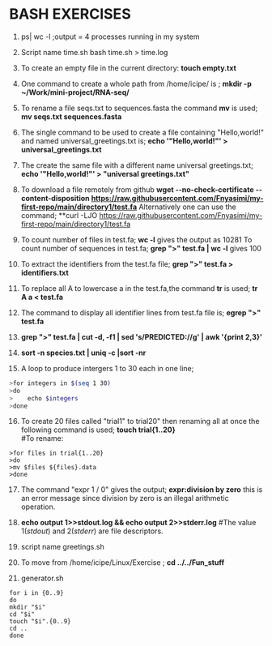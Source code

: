 # BASH EXERCISES
1. ps| wc -l ;output = 4 processes running in my system

2. Script name time.sh
bash time.sh > time.log

3. To create an empty file in the current directory:
 **touch empty.txt**

4. One command to create a whole path from /home/icipe/ is ; 
**mkdir -p ~/Work/mini-project/RNA-seq/**

5. To rename a file seqs.txt to sequences.fasta the command **mv** is used;
**mv seqs.txt sequences.fasta**

6. The single command to be used to create a file containing "Hello,world!" and named universal_greetings.txt is;
**echo '"Hello,world!"' > universal_greetings.txt**

7. The create the same file with a different name universal greetings.txt;
**echo '"Hello,world!"' > "universal greetings.txt"**

8. To download a file remotely from github
**wget --no-check-certificate --content-disposition
https://raw.githubusercontent.com/Fnyasimi/my-first-repo/main/directory1/test.fa**
Alternatively one can use the command; **curl -LJO https://raw.githubusercontent.com/Fnyasimi/my-first-repo/main/directory1/test.fa

9. To count number of files in test.fa; **wc -l** gives the output as 10281
  To count number of sequences in test.fa; **grep ">" test.fa | wc -l** gives 100
   
10. To extract the identifiers from the test.fa file;
   **grep ">" test.fa > identifiers.txt**
   
11. To replace all A to lowercase a in the test.fa,the command **tr** is used;
    **tr A a < test.fa**
    
12. The command to display all identifier lines from test.fa file is; **egrep ">" test.fa**

13. **grep ">" test.fa | cut -d, -f1 | sed 's/PREDICTED://g' | awk '{print $2,$3}'**

14. **sort -n species.txt | uniq -c |sort -nr**

15. A loop to produce intergers 1 to 30 each in one line;
 ```bash
 >for integers in $(seq 1 30)
 >do
 >    echo $integers
 >done
 ```
16. To create 20 files called "trial1" to trial20" then renaming all at once the following command is used;
**touch trial{1..20}**  
#To rename:
```bash=
>for files in trial{1..20}
>do
>mv $files ${files}.data
>done
```
17. The command "expr 1 / 0" gives the output; **expr:division by zero** this is an error message since division by zero is an illegal arithmetic operation.

18. **echo output 1>>stdout.log && echo output 2>>stderr.log**
#The value 1(*stdout*) and 2(*stderr*) are file descriptors.

19. script name greetings.sh

20. To move from /home/icipe/Linux/Exercise ; **cd ../../Fun_stuff**

21. generator.sh
```bash=
for i in {0..9}
do
mkdir "$i"
cd "$i"
touch "$i".{0..9}
cd ..
done
```